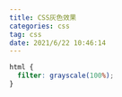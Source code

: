 ```yaml
---
title: CSS灰色效果
categories: css
tag: css
date: 2021/6/22 10:46:14
---
```

``` css
html {
  filter: grayscale(100%);
}
```